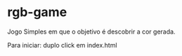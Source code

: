 # rgb-game

Jogo Simples em que o objetivo é descobrir a cor gerada.

Para iniciar: duplo click em index.html
